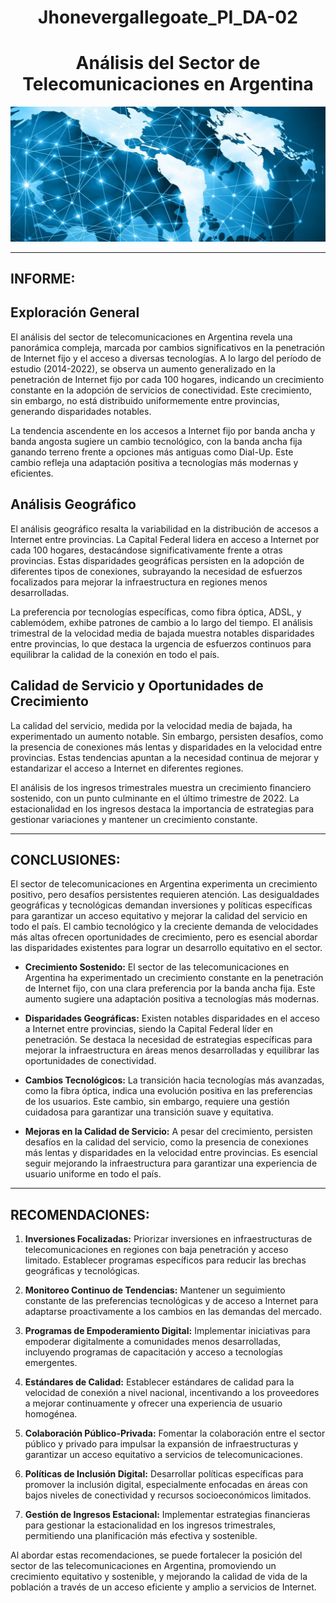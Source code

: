 # <center>Jhonevergallegoate_PI_DA-02</center>

# <center>Análisis del Sector de Telecomunicaciones en Argentina</center>


![Alt text](InternetUniversal.jpg)

------------------------------------------------------------------------

## INFORME:

## Exploración General

El análisis del sector de telecomunicaciones en Argentina revela una panorámica compleja, marcada por cambios significativos en la penetración de Internet fijo y el acceso a diversas tecnologías. A lo largo del período de estudio (2014-2022), se observa un aumento generalizado en la penetración de Internet fijo por cada 100 hogares, indicando un crecimiento constante en la adopción de servicios de conectividad. Este crecimiento, sin embargo, no está distribuido uniformemente entre provincias, generando disparidades notables.

La tendencia ascendente en los accesos a Internet fijo por banda ancha y banda angosta sugiere un cambio tecnológico, con la banda ancha fija ganando terreno frente a opciones más antiguas como Dial-Up. Este cambio refleja una adaptación positiva a tecnologías más modernas y eficientes.

## Análisis Geográfico

El análisis geográfico resalta la variabilidad en la distribución de accesos a Internet entre provincias. La Capital Federal lidera en acceso a Internet por cada 100 hogares, destacándose significativamente frente a otras provincias. Estas disparidades geográficas persisten en la adopción de diferentes tipos de conexiones, subrayando la necesidad de esfuerzos focalizados para mejorar la infraestructura en regiones menos desarrolladas.

La preferencia por tecnologías específicas, como fibra óptica, ADSL, y cablemódem, exhibe patrones de cambio a lo largo del tiempo. El análisis trimestral de la velocidad media de bajada muestra notables disparidades entre provincias, lo que destaca la urgencia de esfuerzos continuos para equilibrar la calidad de la conexión en todo el país.

## Calidad de Servicio y Oportunidades de Crecimiento

La calidad del servicio, medida por la velocidad media de bajada, ha experimentado un aumento notable. Sin embargo, persisten desafíos, como la presencia de conexiones más lentas y disparidades en la velocidad entre provincias. Estas tendencias apuntan a la necesidad continua de mejorar y estandarizar el acceso a Internet en diferentes regiones.

El análisis de los ingresos trimestrales muestra un crecimiento financiero sostenido, con un punto culminante en el último trimestre de 2022. La estacionalidad en los ingresos destaca la importancia de estrategias para gestionar variaciones y mantener un crecimiento constante.

------------------------------------------------------------------------

## CONCLUSIONES:

El sector de telecomunicaciones en Argentina experimenta un crecimiento positivo, pero desafíos persistentes requieren atención. Las desigualdades geográficas y tecnológicas demandan inversiones y políticas específicas para garantizar un acceso equitativo y mejorar la calidad del servicio en todo el país. El cambio tecnológico y la creciente demanda de velocidades más altas ofrecen oportunidades de crecimiento, pero es esencial abordar las disparidades existentes para lograr un desarrollo equitativo en el sector.

- **Crecimiento Sostenido:** El sector de las telecomunicaciones en Argentina ha experimentado un crecimiento constante en la penetración de Internet fijo, con una clara preferencia por la banda ancha fija. Este aumento sugiere una adaptación positiva a tecnologías más modernas.

- **Disparidades Geográficas:** Existen notables disparidades en el acceso a Internet entre provincias, siendo la Capital Federal líder en penetración. Se destaca la necesidad de estrategias específicas para mejorar la infraestructura en áreas menos desarrolladas y equilibrar las oportunidades de conectividad.

- **Cambios Tecnológicos:** La transición hacia tecnologías más avanzadas, como la fibra óptica, indica una evolución positiva en las preferencias de los usuarios. Este cambio, sin embargo, requiere una gestión cuidadosa para garantizar una transición suave y equitativa.

- **Mejoras en la Calidad de Servicio:** A pesar del crecimiento, persisten desafíos en la calidad del servicio, como la presencia de conexiones más lentas y disparidades en la velocidad entre provincias. Es esencial seguir mejorando la infraestructura para garantizar una experiencia de usuario uniforme en todo el país.

------------------------------------------------------------------------

## RECOMENDACIONES:

1. **Inversiones Focalizadas:** Priorizar inversiones en infraestructuras de telecomunicaciones en regiones con baja penetración y acceso limitado. Establecer programas específicos para reducir las brechas geográficas y tecnológicas.

2. **Monitoreo Continuo de Tendencias:** Mantener un seguimiento constante de las preferencias tecnológicas y de acceso a Internet para adaptarse proactivamente a los cambios en las demandas del mercado.

3. **Programas de Empoderamiento Digital:** Implementar iniciativas para empoderar digitalmente a comunidades menos desarrolladas, incluyendo programas de capacitación y acceso a tecnologías emergentes.

4. **Estándares de Calidad:** Establecer estándares de calidad para la velocidad de conexión a nivel nacional, incentivando a los proveedores a mejorar continuamente y ofrecer una experiencia de usuario homogénea.

5. **Colaboración Público-Privada:** Fomentar la colaboración entre el sector público y privado para impulsar la expansión de infraestructuras y garantizar un acceso equitativo a servicios de telecomunicaciones.

6. **Políticas de Inclusión Digital:** Desarrollar políticas específicas para promover la inclusión digital, especialmente enfocadas en áreas con bajos niveles de conectividad y recursos socioeconómicos limitados.

7. **Gestión de Ingresos Estacional:** Implementar estrategias financieras para gestionar la estacionalidad en los ingresos trimestrales, permitiendo una planificación más efectiva y sostenible.

Al abordar estas recomendaciones, se puede fortalecer la posición del sector de las telecomunicaciones en Argentina, promoviendo un crecimiento equitativo y sostenible, y mejorando la calidad de vida de la población a través de un acceso eficiente y amplio a servicios de Internet.